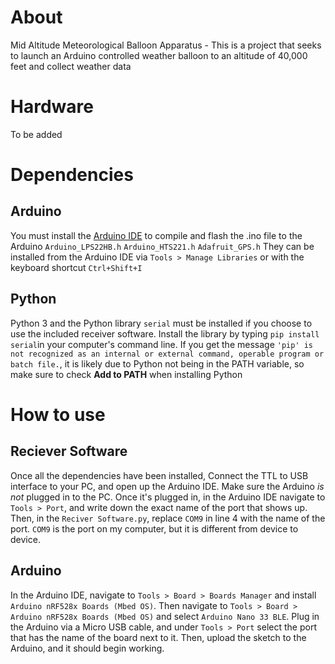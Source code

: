 # About
Mid Altitude Meteorological Balloon Apparatus - This is a project that seeks to launch an Arduino controlled weather balloon to an altitude of 40,000 feet and collect weather data
# Hardware
To be added
# Dependencies
## Arduino
You must install the [Arduino IDE](https://downloads.arduino.cc/arduino-1.8.13-windows.exe) to compile and flash the .ino file to the Arduino
```Arduino_LPS22HB.h```
```Arduino_HTS221.h```
```Adafruit_GPS.h```
They can be installed from the Arduino IDE via ```Tools > Manage Libraries``` or with the keyboard shortcut ```Ctrl+Shift+I```
## Python
Python 3 and the Python library ```serial``` must be installed if you choose to use the included receiver software. Install the library by typing ```pip install serial```in your computer's command line. If you get the message ```'pip' is not recognized as an internal or external command,
operable program or batch file.```, it is likely due to Python not being in the PATH variable, so make sure to check **Add to PATH** when installing Python
# How to use
## Reciever Software
Once all the dependencies have been installed, Connect the TTL to USB interface to your PC, and open up the Arduino IDE. Make sure the Arduino *is not* plugged in to the PC. Once it's plugged in, in the Arduino IDE navigate to ```Tools > Port```, and write down the exact name of the port that shows up. Then, in the ```Reciver Software.py```, replace ```COM9``` in line 4 with the name of the port. ```COM9``` is the port on my computer, but it is different from device to device. 
## Arduino
In the Arduino IDE, navigate to ```Tools > Board > Boards Manager``` and install ```Arduino nRF528x Boards (Mbed OS)```. Then navigate to ```Tools > Board > Arduino nRF528x Boards (Mbed OS)``` and select ```Arduino Nano 33 BLE```. Plug in the Arduino via a Micro USB cable, and under ```Tools > Port``` select the port that has the name of the board next to it. Then, upload the sketch to the Arduino, and it should begin working.
